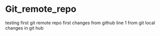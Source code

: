 # Git_remote_repo
testing first git remote repo
first changes from github
line 1 from git local
changes in git hub
